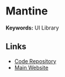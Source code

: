 # Mantine

<!--
https://github.com/paralect/ship
https://github.com/Crossbell-Box/crossbell.io

https://app.saturation.io/bruno-wego
-->

**Keywords:** UI Library

## Links

- [Code Repository](https://github.com/mantinedev/mantine)
- [Main Website](https://mantine.dev)
